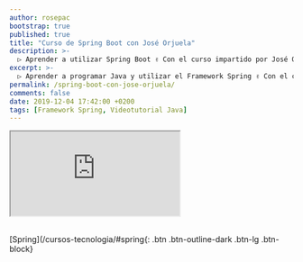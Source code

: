 ```yaml
---
author: rosepac
bootstrap: true
published: true
title: "Curso de Spring Boot con José Orjuela"
description: >-
  ▷ Aprender a utilizar Spring Boot ✌️ Con el curso impartido por José Orjuela
excerpt: >-
  ▷ Aprender a programar Java y utilizar el Framework Spring ✌️ Con el curso impartido por José Orjuela
permalink: /spring-boot-con-jose-orjuela/
comments: false
date: 2019-12-04 17:42:00 +0200
tags: [Framework Spring, Videotutorial Java]
---
```


<div class="embed-responsive embed-responsive-16by9">
  <iframe class="embed-responsive-item" src="https://www.youtube-nocookie.com/embed/videoseries?list=PL2gu2Qe_CGFmDp46_V0slsKsIqCuRnTTE" allowfullscreen></iframe>
</div><br/>

[Spring](/cursos-tecnologia/#spring{: .btn .btn-outline-dark .btn-lg .btn-block}
